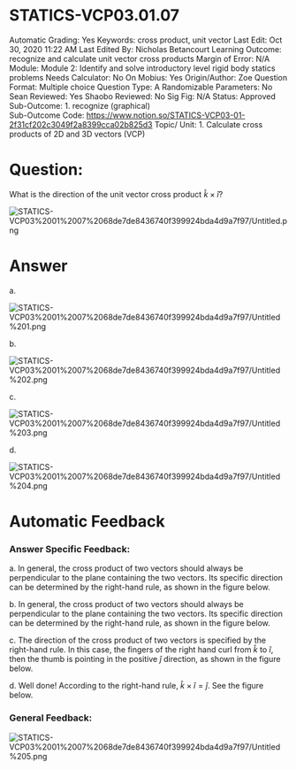 # STATICS-VCP03.01.07

Automatic Grading: Yes
Keywords: cross product, unit vector
Last Edit: Oct 30, 2020 11:22 AM
Last Edited By: Nicholas Betancourt
Learning Outcome: recognize and calculate unit vector cross products
Margin of Error: N/A
Module: Module 2: Identify and solve introductory level rigid body statics problems
Needs Calculator: No
On Mobius: Yes
Origin/Author: Zoe
Question Format: Multiple choice
Question Type: A
Randomizable Parameters: No
Sean Reviewed: Yes
Shaobo Reviewed: No
Sig Fig: N/A
Status: Approved
Sub-Outcome: 1. recognize (graphical)                                                          
Sub-Outcome Code: https://www.notion.so/STATICS-VCP03-01-2f31cf202c3049f2a8399cca02b825d3
Topic/ Unit: 1. Calculate cross products of 2D and 3D vectors (VCP)

# Question:

 What is the direction of the unit vector cross product  $\hat{k}\times\hat{i}$?

![STATICS-VCP03%2001%2007%2068de7de8436740f399924bda4d9a7f97/Untitled.png](STATICS-VCP03%2001%2007%2068de7de8436740f399924bda4d9a7f97/Untitled.png)

# Answer

a. 

![STATICS-VCP03%2001%2007%2068de7de8436740f399924bda4d9a7f97/Untitled%201.png](STATICS-VCP03%2001%2007%2068de7de8436740f399924bda4d9a7f97/Untitled%201.png)

b.

![STATICS-VCP03%2001%2007%2068de7de8436740f399924bda4d9a7f97/Untitled%202.png](STATICS-VCP03%2001%2007%2068de7de8436740f399924bda4d9a7f97/Untitled%202.png)

c.

![STATICS-VCP03%2001%2007%2068de7de8436740f399924bda4d9a7f97/Untitled%203.png](STATICS-VCP03%2001%2007%2068de7de8436740f399924bda4d9a7f97/Untitled%203.png)

d.

![STATICS-VCP03%2001%2007%2068de7de8436740f399924bda4d9a7f97/Untitled%204.png](STATICS-VCP03%2001%2007%2068de7de8436740f399924bda4d9a7f97/Untitled%204.png)

# Automatic Feedback

### Answer Specific Feedback:

a. In general, the cross product of two vectors should always be perpendicular to the plane containing the two vectors. Its specific direction can be determined by the right-hand rule, as shown in the figure below.

b. In general, the cross product of two vectors should always be perpendicular to the plane containing the two vectors. Its specific direction can be determined by the right-hand rule, as shown in the figure below.

c. The direction of the cross product of two vectors is specified by the right-hand rule. In this case, the fingers of the right hand curl from $\hat{k}$ to $\hat{i}$, then the thumb is pointing in the positive $\hat{j}$ direction, as shown in the figure below.

d. Well done! According to the right-hand rule, $\hat{k}\times\hat{i}=\hat{j}$. See the figure below. 

### General Feedback:

![STATICS-VCP03%2001%2007%2068de7de8436740f399924bda4d9a7f97/Untitled%205.png](STATICS-VCP03%2001%2007%2068de7de8436740f399924bda4d9a7f97/Untitled%205.png)